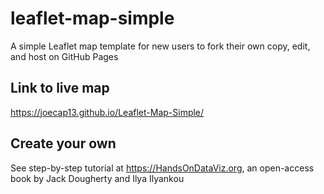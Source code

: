 # leaflet-map-simple
A simple Leaflet map template for new users to fork their own copy, edit, and host on GitHub Pages

## Link to live map 
https://joecap13.github.io/Leaflet-Map-Simple/

## Create your own
See step-by-step tutorial at https://HandsOnDataViz.org, an open-access book by Jack Dougherty and Ilya Ilyankou
